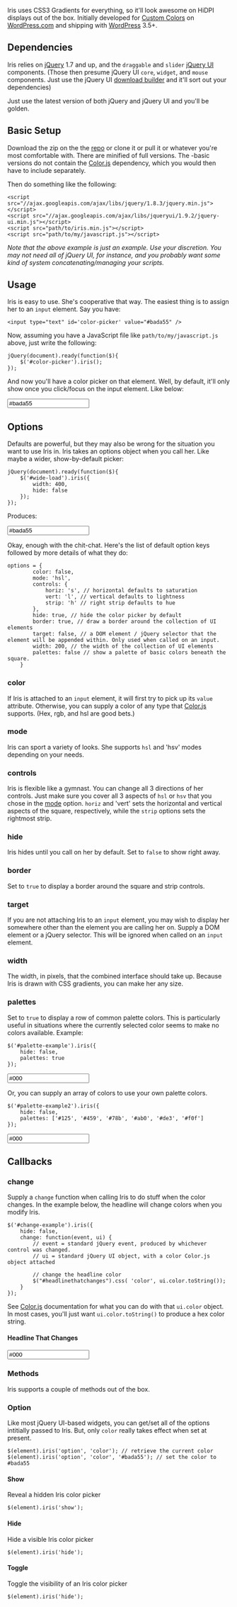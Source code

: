 Iris uses CSS3 Gradients for everything, so it'll look awesome on HiDPI displays out of the box. Initially developed for [Custom Colors](http://en.blog.wordpress.com/2012/07/11/go-ahead-add-a-splash-of-color/) on [WordPress.com](http://wordpress.com/) and shipping with [WordPress][] 3.5+.

## Dependencies

Iris relies on [jQuery][] 1.7 and up, and the `draggable` and `slider` [jQuery UI][] components. (Those then presume jQuery UI `core`, `widget`, and `mouse` components. Just use the jQuery UI [download builder](http://jqueryui.com/download/) and it'll sort out your dependencies)

Just use the latest version of both jQuery and jQuery UI and you'll be golden.

## Basic Setup

Download the zip on the the [repo][] or clone it or pull it or whatever you're most comfortable with. There are minified of full versions. The -basic versions do not contain the [Color.js][] dependency, which you would then have to include separately.

Then do something like the following:

	<script src="//ajax.googleapis.com/ajax/libs/jquery/1.8.3/jquery.min.js"></script>
	<script src="//ajax.googleapis.com/ajax/libs/jqueryui/1.9.2/jquery-ui.min.js"></script>
	<script src="path/to/iris.min.js"></script>
	<script src="path/to/my/javascript.js"></script>

*Note that the above example is just an example. Use your discretion. You may not need all of jQuery UI, for instance, and you probably want some kind of system concatenating/managing your scripts.*

## Usage

Iris is easy to use. She's cooperative that way. The easiest thing is to assign her to an `input` element. Say you have:

	<input type="text" id='color-picker' value="#bada55" />

Now, assuming you have a JavaScript file like `path/to/my/javascript.js` above, just write the following:

	jQuery(document).ready(function($){
		$('#color-picker').iris();
	});

And now you'll have a color picker on that element. Well, by default, it'll only show once you click/focus on the input element. Like below:

<input type="text" id='color-picker' value="#bada55" />
<script>
	jQuery(document).ready(function($){
		$('#color-picker').iris();
	});
</script>

## Options

Defaults are powerful, but they may also be wrong for the situation you want to use Iris in. Iris takes an options object when you call her. Like maybe a wider, show-by-default picker:

	jQuery(document).ready(function($){
		$('#wide-load').iris({
			width: 400,
			hide: false 
		});
	});

Produces:

<input type="text" id='wide-load' value="#bada55" />
<script>
	jQuery(document).ready(function($){
		$('#wide-load').iris({
			width: 400,
			hide: false 
		});
	});
</script>

Okay, enough with the chit-chat. Here's the list of default option keys followed by more details of what they do:

	options = {
			color: false,
			mode: 'hsl',
			controls: {
				horiz: 's', // horizontal defaults to saturation
				vert: 'l', // vertical defaults to lightness
				strip: 'h' // right strip defaults to hue
			},
			hide: true, // hide the color picker by default
			border: true, // draw a border around the collection of UI elements
			target: false, // a DOM element / jQuery selector that the element will be appended within. Only used when called on an input.
			width: 200, // the width of the collection of UI elements
			palettes: false // show a palette of basic colors beneath the square.
		}

### color

If Iris is attached to an `input` element, it will first try to pick up its `value` attribute. Otherwise, you can supply a color of any type that [Color.js][] supports. (Hex, rgb, and hsl are good bets.)

### mode

Iris can sport a variety of looks. She supports `hsl` and 'hsv' modes depending on your needs.

### controls

Iris is flexible like a gymnast. You can change all 3 directions of her controls. Just make sure you cover all 3 aspects of `hsl` or `hsv` that you chose in the [mode](#mode) option. `horiz` and 'vert' sets the horizontal and vertical aspects of the square, respectively, while the `strip` options sets the rightmost strip.

### hide

Iris hides until you call on her by default. Set to `false` to show right away.

### border

Set to `true` to display a border around the square and strip controls.

### target

If you are not attaching Iris to an `input` element, you may wish to display her somewhere other than the element you are calling her on. Supply a DOM element or a jQuery selector. This will be ignored when called on an `input` element.

### width

The width, in pixels, that the combined interface should take up. Because Iris is drawn with CSS gradients, you can make her any size.

### palettes

Set to `true` to display a row of common palette colors. This is particularly useful in situations where the currently selected color seems to make no colors available. Example:

	$('#palette-example').iris({
		hide: false,
		palettes: true
	});

<input type="text" id="palette-example" value="#000" />
<script>
	jQuery(document).ready(function($){
		$('#palette-example').iris({
			hide: false,
			palettes: true
		});
	});
</script>

Or, you can supply an array of colors to use your own palette colors.

	$('#palette-example2').iris({
		hide: false,
		palettes: ['#125', '#459', '#78b', '#ab0', '#de3', '#f0f']
	});

<input type="text" id="palette-example2" value="#000" />
<script>
	jQuery(document).ready(function($){
		$('#palette-example2').iris({
			hide: false,
			palettes: ['#125', '#459', '#78b', '#ab0', '#de3', '#f0f']
		});
	});
</script>

## Callbacks

### change

Supply a `change` function when calling Iris to do stuff when the color changes. In the example below, the headline will change colors when you modify Iris.

	$('#change-example').iris({
		hide: false,
		change: function(event, ui) {
			// event = standard jQuery event, produced by whichever control was changed.
			// ui = standard jQuery UI object, with a color Color.js object attached

			// change the headline color
			$("#headlinethatchanges").css( 'color', ui.color.toString());
		}
	});

See [Color.js][] documentation for what you can do with that `ui.color` object. In most cases, you'll just want `ui.color.toString()` to produce a hex color string.

#### Headline That Changes

<input type="text" id="change-example" value="#000" />
<script>
	jQuery(document).ready(function($){
		$('#change-example').iris({
			hide: false,
			change: function(event, ui) {
				$("#headlinethatchanges").css( 'color', ui.color.toString());
			}
		});
	});
</script>

### Methods

Iris supports a couple of methods out of the box.

### Option

Like most jQuery UI-based widgets, you can get/set all of the options intitially passed to Iris. But, only `color` really takes effect when set at present.

	$(element).iris('option', 'color'); // retrieve the current color
	$(element).iris('option', 'color', '#bada55'); // set the color to #bada55

#### Show

Reveal a hidden Iris color picker

	$(element).iris('show');

#### Hide

Hide a visible Iris color picker

	$(element).iris('hide');

#### Toggle

Toggle the visibility of an Iris color picker

	$(element).iris('hide');


[jQuery]: http://jquery.com/

[jQuery UI]: http://jqueryui.com/

[Color.js]: https://github.com/Automattic/Color.js

[repo]: https://github.com/Automattic/Iris

[WordPress]: http://wordpress.org/